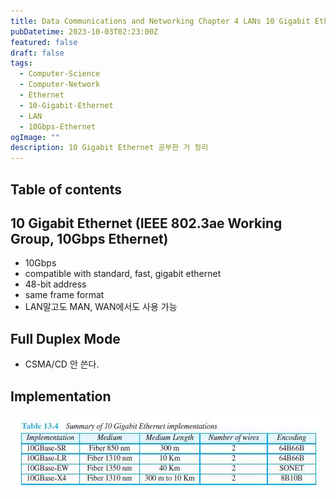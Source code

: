 ```yaml
---
title: Data Communications and Networking Chapter 4 LANs 10 Gigabit Ethernet
pubDatetime: 2023-10-03T02:23:00Z
featured: false
draft: false
tags:
  - Computer-Science
  - Computer-Network
  - Ethernet
  - 10-Gigabit-Ethernet
  - LAN
  - 10Gbps-Ethernet
ogImage: ""
description: 10 Gigabit Ethernet 공부한 거 정리
---
```


## Table of contents

## 10 Gigabit Ethernet (IEEE 802.3ae Working Group, 10Gbps Ethernet)

- 10Gbps
- compatible with standard, fast, gigabit ethernet
- 48-bit address
- same frame format
- LAN말고도 MAN, WAN에서도 사용 가능

## Full Duplex Mode

- CSMA/CD 안 쓴다.

## Implementation

![](/src/assets/image/data-communications-and-networking-chapter-4-lans-10-gigabit-ethernet-1696267800246.jpeg)
